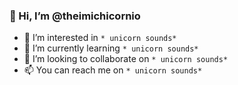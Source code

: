 ### 👋 Hi, I’m @theimichicornio

- 👀 I’m interested in `* unicorn sounds*`
- 🌱 I’m currently learning `* unicorn sounds*`
- 💞️ I’m looking to collaborate on `* unicorn sounds*`
- 📫 You can reach me on `* unicorn sounds*`

